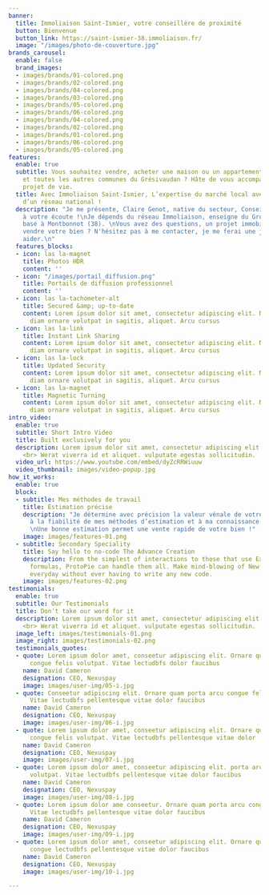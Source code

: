 ```yaml
---
banner:
  title: Immoliaison Saint-Ismier, votre conseillère de proximité
  button: Bienvenue
  button_link: https://saint-ismier-38.immoliaison.fr/
  image: "/images/photo-de-couverture.jpg"
brands_carousel:
  enable: false
  brand_images:
  - images/brands/01-colored.png
  - images/brands/02-colored.png
  - images/brands/04-colored.png
  - images/brands/03-colored.png
  - images/brands/05-colored.png
  - images/brands/06-colored.png
  - images/brands/04-colored.png
  - images/brands/02-colored.png
  - images/brands/01-colored.png
  - images/brands/06-colored.png
  - images/brands/05-colored.png
features:
  enable: true
  subtitle: Vous souhaitez vendre, acheter une maison ou un appartement sur SAINT-ISMIER
    et toutes les autres communes du Grésivaudan ? Hâte de vous accompagner dans votre
    projet de vie.
  title: Avec Immoliaison Saint-Ismier, L’expertise du marché local avec la force
    d’un réseau national !
  description: "Je me présente, Claire Genot, native du secteur, Conseillère en immobilier
    à votre écoute !\nJe dépends du réseau Immoliaison, enseigne du Groupe Cimm Immobilier,
    basé à Montbonnot (38). \nVous avez des questions, un projet immobilier ou souhaitez
    vendre votre bien ? N'hésitez pas à me contacter, je me ferai une joie de vous
    aider.\n"
  features_blocks:
  - icon: las la-magnet
    title: Photos HDR
    content: ''
  - icon: "/images/portail_diffusion.png"
    title: Portails de diffusion professionnel
    content: ''
  - icon: las la-tachometer-alt
    title: Secured &amp; up-to-date
    content: Lorem ipsum dolor sit amet, consectetur adipiscing elit. Neque enim id
      diam ornare volutpat in sagitis, aliquet. Arcu cursus
  - icon: las la-link
    title: Instant Link Sharing
    content: Lorem ipsum dolor sit amet, consectetur adipiscing elit. Neque enim id
      diam ornare volutpat in sagitis, aliquet. Arcu cursus
  - icon: las la-lock
    title: Updated Security
    content: Lorem ipsum dolor sit amet, consectetur adipiscing elit. Neque enim id
      diam ornare volutpat in sagitis, aliquet. Arcu cursus
  - icon: las la-magnet
    title: Magnetic Turning
    content: Lorem ipsum dolor sit amet, consectetur adipiscing elit. Neque enim id
      diam ornare volutpat in sagitis, aliquet. Arcu cursus
intro_video:
  enable: true
  subtitle: Short Intro Video
  title: Built exclusively for you
  description: Lorem ipsum dolor sit amet, consectetur adipiscing elit. Morbi egestas
    <br> Werat viverra id et aliquet. vulputate egestas sollicitudin.
  video_url: https://www.youtube.com/embed/dyZcRRWiuuw
  video_thumbnail: images/video-popup.jpg
how_it_works:
  enable: true
  block:
  - subtitle: Mes méthodes de travail
    title: Estimation précise
    description: "Je détermine avec précision la valeur vénale de votre bien grâce
      à la fiabilité de mes méthodes d’estimation et à ma connaissance du secteur.
      \nUne bonne estimation permet une vente rapide de votre bien !"
    image: images/features-01.png
  - subtitle: Secondary Speciality
    title: Say hello to no-code The Advance Creation
    description: From the simplest of interactions to those that use Excel-gradeing
      formulas, ProtoPie can handle them all. Make mind-blowing of New interactions
      everyday without ever having to write any new code.
    image: images/features-02.png
testimonials:
  enable: true
  subtitle: Our Testimonials
  title: Don't take our word for it
  description: Lorem ipsum dolor sit amet, consectetur adipiscing elit. Morbi egestas
    <br> Werat viverra id et aliquet. vulputate egestas sollicitudin.
  image_left: images/testimonials-01.png
  image_right: images/testimonials-02.png
  testimonials_quotes:
  - quote: Lorem ipsum dolor amet, conseetur adipiscing elit. Ornare quam porta arcu
      congue felis volutpat. Vitae lectudbfs dolor faucibus
    name: David Cameron
    designation: CEO, Nexuspay
    image: images/user-img/05-i.jpg
  - quote: Conseetur adipiscing elit. Ornare quam porta arcu congue felis volutpat.
      Vitae lectudbfs pellentesque vitae dolor faucibus
    name: David Cameron
    designation: CEO, Nexuspay
    image: images/user-img/06-i.jpg
  - quote: Lorem ipsum dolor amet, conseetur adipiscing elit. Ornare quam porta arcu
      congue felis volutpat. Vitae lectudbfs pellentesque vitae dolor
    name: David Cameron
    designation: CEO, Nexuspay
    image: images/user-img/07-i.jpg
  - quote: Lorem ipsum dolor amet, conseetur adipiscing elit. porta arcu congue felis
      volutpat. Vitae lectudbfs pellentesque vitae dolor faucibus
    name: David Cameron
    designation: CEO, Nexuspay
    image: images/user-img/08-i.jpg
  - quote: Lorem ipsum dolor ame conseetur. Ornare quam porta arcu congue felis volutpat.
      Vitae lectudbfs pellentesque vitae dolor faucibus
    name: David Cameron
    designation: CEO, Nexuspay
    image: images/user-img/09-i.jpg
  - quote: Lorem ipsum dolor amet, conseetur adipiscing elit. Ornare quam porta arcu
      congue lectudbfs pellentesque vitae dolor faucibus
    name: David Cameron
    designation: CEO, Nexuspay
    image: images/user-img/10-i.jpg

---
```

